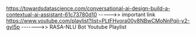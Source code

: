 https://towardsdatascience.com/conversational-ai-design-build-a-contextual-ai-assistant-61c73780d10  ----->> important link
https://www.youtube.com/playlist?list=PLtFHvora00y8NBwCMoNnPqii-y2-gyl5p   ------->> RASA-NLU Bot Youtube Playlist
